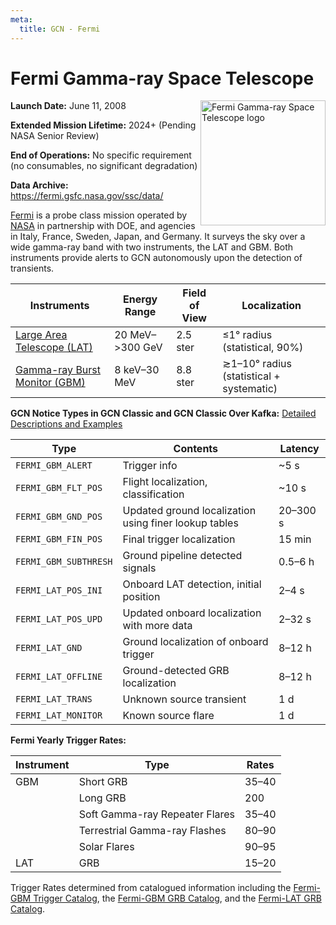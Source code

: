```yaml
---
meta:
  title: GCN - Fermi
---
```


# Fermi Gamma-ray Space Telescope

<img 
  src="/_static/img/Fermi_Gamma-ray_Space_Telescope_logo.svg"
  width="200"
  align="right"
  alt="Fermi Gamma-ray Space Telescope logo"
/>

**Launch Date:** June 11, 2008

**Extended Mission Lifetime:** 2024+ (Pending NASA Senior Review)

**End of Operations:** No specific requirement (no consumables, no significant degradation)

**Data Archive:**
https://fermi.gsfc.nasa.gov/ssc/data/

[Fermi](https://fermi.gsfc.nasa.gov) is a probe class mission operated by [NASA](https://www.nasa.gov/fermi/) in partnership with DOE, and agencies in Italy, France, Sweden, Japan, and Germany. It surveys the sky over a wide gamma-ray band with two instruments, the LAT and GBM. Both instruments provide alerts to GCN autonomously upon the detection of transients.

| Instruments                                                          | Energy Range       | Field of View | Localization                             |
| -------------------------------------------------------------------- | ------------------ | ------------- | ---------------------------------------- |
| [Large Area Telescope (LAT)](https://glast.sites.stanford.edu)       | 20 MeV–&gt;300 GeV | 2.5 ster      | &leq;1° radius (statistical, 90%)        |
| [Gamma-ray Burst Monitor (GBM)](https://gammaray.msfc.nasa.gov/gbm/) | 8 keV–30 MeV       | 8.8 ster      | ≳1–10° radius (statistical + systematic) |

**GCN Notice Types in GCN Classic and GCN Classic Over Kafka:**
[Detailed Descriptions and Examples](https://gcn.gsfc.nasa.gov/fermi.html)

| Type                  | Contents                                              | Latency  |
| --------------------- | ----------------------------------------------------- | -------- |
| `FERMI_GBM_ALERT`     | Trigger info                                          | ~5 s     |
| `FERMI_GBM_FLT_POS`   | Flight localization, classification                   | ~10 s    |
| `FERMI_GBM_GND_POS`   | Updated ground localization using finer lookup tables | 20–300 s |
| `FERMI_GBM_FIN_POS`   | Final trigger localization                            | 15 min   |
| `FERMI_GBM_SUBTHRESH` | Ground pipeline detected signals                      | 0.5–6 h  |
| `FERMI_LAT_POS_INI`   | Onboard LAT detection, initial position               | 2–4 s    |
| `FERMI_LAT_POS_UPD`   | Updated onboard localization with more data           | 2–32 s   |
| `FERMI_LAT_GND`       | Ground localization of onboard trigger                | 8–12 h   |
| `FERMI_LAT_OFFLINE`   | Ground-detected GRB localization                      | 8–12 h   |
| `FERMI_LAT_TRANS`     | Unknown source transient                              | 1 d      |
| `FERMI_LAT_MONITOR`   | Known source flare                                    | 1 d      |

**Fermi Yearly Trigger Rates:**

| Instrument | Type                           | Rates |
| ---------- | ------------------------------ | ----- |
| GBM        | Short GRB                      | 35–40 |
|            | Long GRB                       | 200   |
|            | Soft Gamma-ray Repeater Flares | 35–40 |
|            | Terrestrial Gamma-ray Flashes  | 80–90 |
|            | Solar Flares                   | 90–95 |
| LAT        | GRB                            | 15–20 |

Trigger Rates determined from catalogued information including the [Fermi-GBM Trigger Catalog](https://heasarc.gsfc.nasa.gov/W3Browse/fermi/fermigtrig.html), the [Fermi-GBM GRB Catalog](https://heasarc.gsfc.nasa.gov/W3Browse/fermi/fermigbrst.html), and the [Fermi-LAT GRB Catalog](https://heasarc.gsfc.nasa.gov/W3Browse/fermi/fermilgrb.html).
